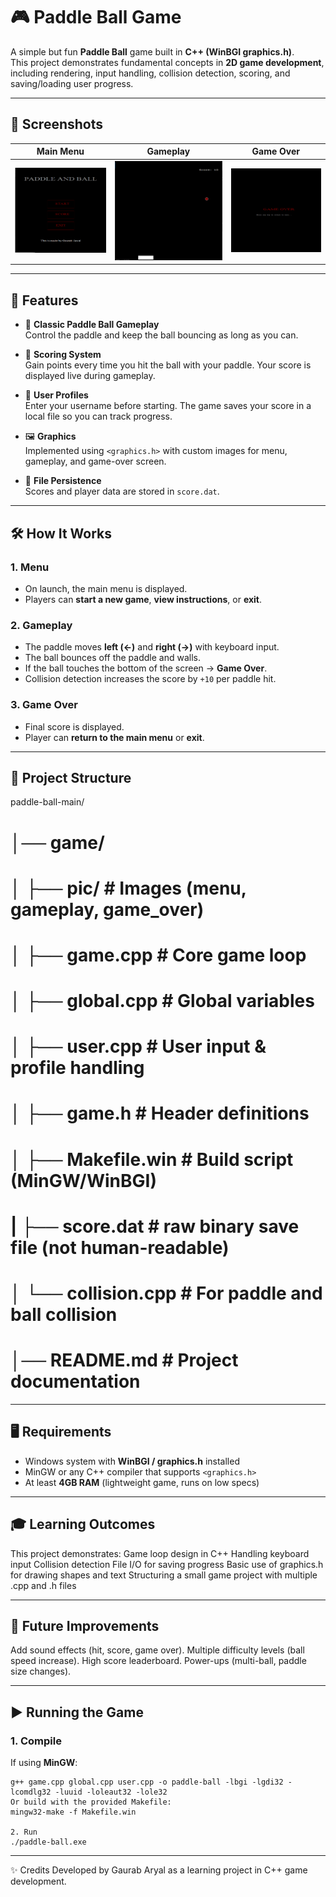 # 🎮 Paddle Ball Game

A simple but fun **Paddle Ball** game built in **C++ (WinBGI graphics.h)**.  
This project demonstrates fundamental concepts in **2D game development**, including rendering, input handling, collision detection, scoring, and saving/loading user progress.

---

## 📸 Screenshots

| Main Menu | Gameplay | Game Over |
|-----------|----------|-----------|
| ![Menu](game_pics/menu.png) | ![Gameplay](game_pics/game.png) | ![Game Over](game_pics/game_over.png) |

---

## 🚀 Features

- 🏓 **Classic Paddle Ball Gameplay**  
  Control the paddle and keep the ball bouncing as long as you can.

- 🎯 **Scoring System**  
  Gain points every time you hit the ball with your paddle. Your score is displayed live during gameplay.

- 💾 **User Profiles**  
  Enter your username before starting. The game saves your score in a local file so you can track progress.

- 🖼️ **Graphics**  
  Implemented using `<graphics.h>` with custom images for menu, gameplay, and game-over screen.

- 📂 **File Persistence**  
  Scores and player data are stored in `score.dat`.

---

## 🛠️ How It Works

### 1. **Menu**
- On launch, the main menu is displayed.
- Players can **start a new game**, **view instructions**, or **exit**.

### 2. **Gameplay**
- The paddle moves **left (←)** and **right (→)** with keyboard input.
- The ball bounces off the paddle and walls.
- If the ball touches the bottom of the screen → **Game Over**.
- Collision detection increases the score by `+10` per paddle hit.

### 3. **Game Over**
- Final score is displayed.
- Player can **return to the main menu** or **exit**.

---

## 📂 Project Structure

paddle-ball-main/
# │── game/
# │ ├── pic/ # Images (menu, gameplay, game_over)
# │ ├── game.cpp # Core game loop
# │ ├── global.cpp # Global variables
# │ ├── user.cpp # User input & profile handling
# │ ├── game.h # Header definitions
# │ ├── Makefile.win # Build script (MinGW/WinBGI)
# | ├── score.dat # raw binary save file (not human-readable)
# │ └── collision.cpp # For paddle and ball collision 
# │── README.md # Project documentation

---

## 🖥️ Requirements

- Windows system with **WinBGI / graphics.h** installed  
- MinGW or any C++ compiler that supports `<graphics.h>`  
- At least **4GB RAM** (lightweight game, runs on low specs)

---

## 🎓 Learning Outcomes
This project demonstrates:
Game loop design in C++
Handling keyboard input
Collision detection
File I/O for saving progress
Basic use of graphics.h for drawing shapes and text
Structuring a small game project with multiple .cpp and .h files

---

## 📌 Future Improvements
Add sound effects (hit, score, game over).
Multiple difficulty levels (ball speed increase).
High score leaderboard.
Power-ups (multi-ball, paddle size changes).

---

## ▶️ Running the Game

### 1. Compile
If using **MinGW**:

```
g++ game.cpp global.cpp user.cpp -o paddle-ball -lbgi -lgdi32 -lcomdlg32 -luuid -loleaut32 -lole32
Or build with the provided Makefile:
mingw32-make -f Makefile.win

2. Run
./paddle-ball.exe

```
---

✨ Credits
Developed by Gaurab Aryal as a learning project in C++ game development.

